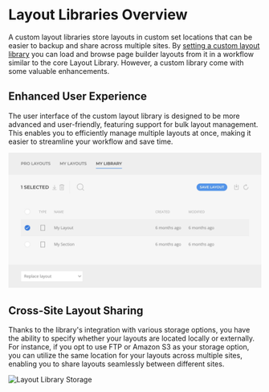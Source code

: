 # Layout Libraries Overview

A custom layout libraries store layouts in custom set locations that can be easier to backup and share across multiple sites. By [setting a custom layout library](./) you can load and browse page builder layouts from it in a workflow similar to the core Layout Library. However, a custom library come with some valuable enhancements.

## Enhanced User Experience

The user interface of the custom layout library is designed to be more advanced and user-friendly, featuring support for bulk layout management. This enables you to efficiently manage multiple layouts at once, making it easier to streamline your workflow and save time.

![Layout Library UI](./assets/library-ui.webp)

## Cross-Site Layout Sharing

Thanks to the library's integration with various storage options, you have the ability to specify whether your layouts are located locally or externally. For instance, if you opt to use FTP or Amazon S3 as your storage option, you can utilize the same location for your layouts across multiple sites, enabling you to share layouts seamlessly between different sites.

![Layout Library Storage](/essentials-for-yootheme-pro/assets/storage-s3.webp)
